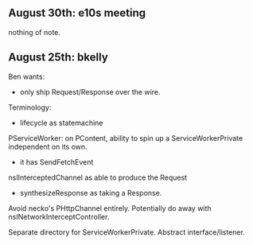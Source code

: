 ## August 30th: e10s meeting
nothing of note.

## August 25th: bkelly

Ben wants:
* only ship Request/Response over the wire.

Terminology:
* lifecycle as statemachine

PServiceWorker: on PContent, ability to spin up a ServiceWorkerPrivate
independent on its own.
* it has SendFetchEvent

nsIInterceptedChannel as able to produce the Request
* synthesizeResponse as taking a Response.

Avoid necko's PHttpChannel entirely.  Potentially do away with
nsINetworkInterceptController.

Separate directory for ServiceWorkerPrivate.  Abstract interface/listener.
